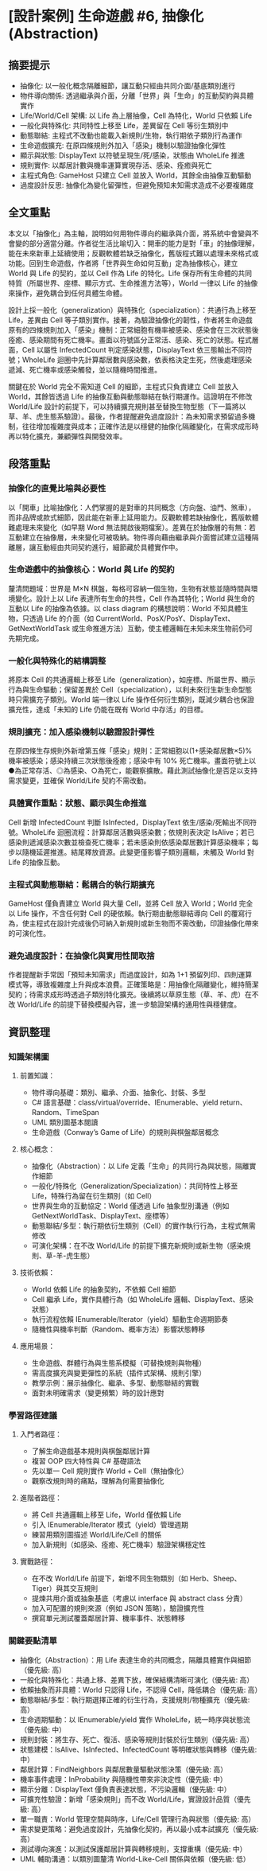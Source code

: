 # [設計案例] 生命遊戲 #6, 抽像化 (Abstraction)

## 摘要提示
- 抽像化: 以一般化概念隔離細節，讓互動只經由共同介面/基底類別進行
- 物件導向關係: 透過繼承與介面，分離「世界」與「生命」的互動契約與具體實作
- Life/World/Cell 架構: 以 Life 為上層抽像，Cell 為特化，World 只依賴 Life
- 一般化與特殊化: 共同特性上移至 Life，差異留在 Cell 等衍生類別中
- 動態聯結: 主程式不改動也能載入新規則/生物，執行期依子類別行為運作
- 生命遊戲擴充: 在原四條規則外加入「感染」機制以驗證抽像化彈性
- 顯示與狀態: DisplayText 以符號呈現生/死/感染，狀態由 WholeLife 推進
- 規則實作: 以鄰居計數與機率運算實現存活、感染、痊癒與死亡
- 主程式角色: GameHost 只建立 Cell 並放入 World，其餘全由抽像互動驅動
- 過度設計反思: 抽像化為變化留彈性，但避免預知未知需求造成不必要複雜度

## 全文重點
本文以「抽像化」為主軸，說明如何用物件導向的繼承與介面，將系統中會變與不會變的部分適當分離。作者從生活比喻切入：開車的能力是對「車」的抽像理解，能在未來新車上延續使用；反觀軟體若缺乏抽像化，舊版程式難以處理未來格式或功能。回到生命遊戲，作者將「世界與生命如何互動」定為抽像核心，建立 World 與 Life 的契約，並以 Cell 作為 Life 的特化。Life 保存所有生命體的共同特質（所屬世界、座標、顯示方式、生命推進方法等），World 一律以 Life 的抽像來操作，避免耦合到任何具體生命體。

設計上採一般化（generalization）與特殊化（specialization）：共通行為上移至 Life，差異由 Cell 等子類別實作。接著，為驗證抽像化的韌性，作者將生命遊戲原有的四條規則加入「感染」機制：正常細胞有機率被感染、感染會在三次狀態後痊癒、感染期間有死亡機率。畫面以符號區分正常活、感染、死亡的狀態。程式層面，Cell 以屬性 InfectedCount 判定感染狀態，DisplayText 依三態輸出不同符號；WholeLife 迴圈中先計算鄰居數與感染數，依表格決定生死，然後處理感染遞減、死亡機率或感染觸發，並以隨機時間推進。

關鍵在於 World 完全不需知道 Cell 的細節，主程式只負責建立 Cell 並放入 World，其餘皆透過 Life 的抽像互動與動態聯結在執行期運作。這證明在不修改 World/Life 設計的前提下，可以持續擴充規則甚至替換生物型態（下一篇將以草、羊、虎生態系驗證）。最後，作者提醒避免過度設計：為未知需求預留過多機制，往往增加複雜度與成本；正確作法是以穩健的抽像化隔離變化，在需求成形時再以特化擴充，兼顧彈性與開發效率。

## 段落重點
### 抽像化的直覺比喻與必要性
以「開車」比喻抽像化：人們掌握的是對車的共同概念（方向盤、油門、煞車），而非品牌或款式細節，因此能在新車上延用能力。反觀軟體若缺抽像化，舊版軟體難處理未來變化（如早期 Word 無法開啟後期檔案）。差異在於抽像層的有無：若互動建立在抽像層，未來變化可被吸納。物件導向藉由繼承與介面嘗試建立這種隔離層，讓互動經由共同契約進行，細節藏於具體實作中。

### 生命遊戲中的抽像核心：World 與 Life 的契約
釐清問題域：世界是 M×N 棋盤，每格可容納一個生物，生物有狀態並隨時間與環境變化。設計上以 Life 表達所有生命的共性，Cell 作為其特化；World 與生命的互動以 Life 的抽像為依據。以 class diagram 的構想說明：World 不知具體生物，只透過 Life 的介面（如 CurrentWorld、PosX/PosY、DisplayText、GetNextWorldTask 或生命推進方法）互動，使主體邏輯在未知未來生物前仍可先期完成。

### 一般化與特殊化的結構調整
將原本 Cell 的共通邏輯上移至 Life（generalization），如座標、所屬世界、顯示行為與生命驅動；保留差異於 Cell（specialization），以利未來衍生新生命型態時只需擴充子類別。World 端一律以 Life 操作任何衍生類別，既減少耦合也保證擴充性，達成「未知的 Life 仍能在既有 World 中存活」的目標。

### 規則擴充：加入感染機制以驗證設計彈性
在原四條生存規則外新增第五條「感染」規則：正常細胞以(1+感染鄰居數×5)% 機率被感染；感染持續三次狀態後痊癒；感染中有 10% 死亡機率。畫面符號上以●為正常存活、◎為感染、○為死亡，能觀察擴散。藉此測試抽像化是否足以支持需求變更，並確保 World/Life 契約不需改動。

### 具體實作重點：狀態、顯示與生命推進
Cell 新增 InfectedCount 判斷 IsInfected，DisplayText 依生/感染/死輸出不同符號。WholeLife 迴圈流程：計算鄰居活數與感染數；依規則表決定 IsAlive；若已感染則遞減感染次數並檢查死亡機率；若未感染則依感染鄰居數計算感染機率；每步以隨機延遲推進。結尾釋放資源。此變更僅影響子類別邏輯，未觸及 World 對 Life 的抽像互動。

### 主程式與動態聯結：鬆耦合的執行期擴充
GameHost 僅負責建立 World 與大量 Cell，並將 Cell 放入 World；World 完全以 Life 操作，不含任何對 Cell 的硬依賴。執行期由動態聯結導向 Cell 的覆寫行為，使主程式在設計完成後仍可納入新規則或新生物而不需改動，印證抽像化帶來的可演化性。

### 避免過度設計：在抽像化與實用性間取捨
作者提醒新手常因「預知未知需求」而過度設計，如為 1+1 預留列印、四則運算模式等，導致複雜度上升與成本浪費。正確策略是：用抽像化隔離變化，維持簡潔契約；待需求成形時透過子類別特化擴充。後續將以草原生態（草、羊、虎）在不改 World/Life 的前提下替換模擬內容，進一步驗證架構的通用性與穩健度。

## 資訊整理

### 知識架構圖
1. 前置知識：
   - 物件導向基礎：類別、繼承、介面、抽象化、封裝、多型
   - C# 語言基礎：class/virtual/override、IEnumerable、yield return、Random、TimeSpan
   - UML 類別圖基本閱讀
   - 生命遊戲（Conway’s Game of Life）的規則與棋盤鄰居概念

2. 核心概念：
   - 抽像化（Abstraction）：以 Life 定義「生命」的共同行為與狀態，隔離實作細節
   - 一般化/特殊化（Generalization/Specialization）：共同特性上移至 Life，特殊行為留在衍生類別（如 Cell）
   - 世界與生命的互動協定：World 僅透過 Life 抽象型別溝通（例如 GetNextWorldTask、DisplayText、座標等）
   - 動態聯結/多型：執行期依衍生類別（Cell）的實作執行行為，主程式無需修改
   - 可演化架構：在不改 World/Life 的前提下擴充新規則或新生物（感染規則、草-羊-虎生態）

3. 技術依賴：
   - World 依賴 Life 的抽象契約，不依賴 Cell 細節
   - Cell 繼承 Life，實作具體行為（如 WholeLife 邏輯、DisplayText、感染狀態）
   - 執行流程依賴 IEnumerable/Iterator（yield）驅動生命週期節奏
   - 隨機性與機率判斷（Random、概率方法）影響狀態轉移

4. 應用場景：
   - 生命遊戲、群體行為與生態系模擬（可替換規則與物種）
   - 需高度擴充與變更彈性的系統（插件式架構、規則引擎）
   - 教學示例：展示抽像化、繼承、多型、動態聯結的實戰
   - 面對未明確需求（變更頻繁）時的設計應對

### 學習路徑建議
1. 入門者路徑：
   - 了解生命遊戲基本規則與棋盤鄰居計算
   - 複習 OOP 四大特性與 C# 基礎語法
   - 先以單一 Cell 規則實作 World + Cell（無抽像化）
   - 觀察改規則時的痛點，理解為何需要抽像化

2. 進階者路徑：
   - 將 Cell 共通邏輯上移至 Life，World 僅依賴 Life
   - 引入 IEnumerable/Iterator 模式（yield）管理週期
   - 練習用類別圖描述 World/Life/Cell 的關係
   - 加入新規則（如感染、痊癒、死亡機率）驗證架構穩定性

3. 實戰路徑：
   - 在不改 World/Life 前提下，新增不同生物類別（如 Herb、Sheep、Tiger）與其交互規則
   - 提煉共用介面或抽象基底（考慮以 interface 與 abstract class 分責）
   - 加入可配置的規則來源（例如 JSON 策略），驗證擴充性
   - 撰寫單元測試覆蓋鄰居計算、機率事件、狀態轉移

### 關鍵要點清單
- 抽像化（Abstraction）：用 Life 表達生命的共同概念，隔離具體實作與細節（優先級: 高）
- 一般化與特殊化：共通上移、差異下放，確保結構清晰可演化（優先級: 高）
- 依賴抽象而非具體：World 只認得 Life，不認得 Cell，降低耦合（優先級: 高）
- 動態聯結/多型：執行期選擇正確的衍生行為，支援規則/物種擴充（優先級: 高）
- 生命週期驅動：以 IEnumerable/yield 實作 WholeLife，統一時序與狀態流（優先級: 中）
- 規則封裝：將生存、死亡、復活、感染等規則封裝於衍生類別（優先級: 高）
- 狀態建模：IsAlive、IsInfected、InfectedCount 等明確狀態與轉移（優先級: 中）
- 鄰居計算：FindNeighbors 與鄰居數量驅動狀態決策（優先級: 高）
- 機率事件處理：InProbability 與隨機性帶來非決定性（優先級: 中）
- 顯示分離：DisplayText 僅負責表達狀態，不污染邏輯（優先級: 中）
- 可擴充性驗證：新增「感染規則」而不改 World/Life，實證設計品質（優先級: 高）
- 單一職責：World 管理空間與時序，Life/Cell 管理行為與狀態（優先級: 高）
- 需求變更策略：避免過度設計，先抽像化契約，再以最小成本試擴充（優先級: 高）
- 測試導向演進：以測試保護鄰居計算與轉移規則，支撐重構（優先級: 中）
- UML 輔助溝通：以類別圖釐清 World-Like-Cell 關係與依賴（優先級: 低）
